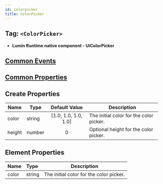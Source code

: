 ```yaml
---
id: colorpicker
title: ColorPicker
---
```


## Tag: `<ColorPicker>`

- #### Lumin Runtime native component - UiColorPicker

## [Common Events](../types/Events.md)

## [Common Properties](../types/Properties.md)

## Create Properties

| Name   | Type   |    Default Value     | Description                             |
| ------ | ------ | :------------------: | --------------------------------------- |
| color  | string | [1.0, 1.0, 1.0, 1.0] | The initial color for the color picker. |
| height | number |          0           | Optional height for the color picker.   |

## Element Properties

| Name  | Type   | Description                             |
| :---- | :----- | --------------------------------------- |
| color | string | The initial color for the color picker. |
